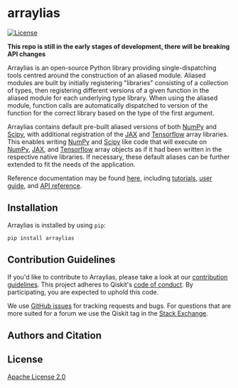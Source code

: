 # arraylias

[![License](https://img.shields.io/github/license/Qiskit/arraylias.svg?style=popout-square)](https://opensource.org/licenses/Apache-2.0)

**This repo is still in the early stages of development, there will be breaking API changes**

Arraylias is an open-source Python library providing single-dispatching tools centred around the
construction of an aliased module. Aliased modules are built by initially registering "libraries"
consisting of a collection of types, then registering different versions of a given function in the
aliased module for each underlying type library. When using the aliased module, function calls are
automatically dispatched to version of the function for the correct library based on the type of the
first argument.

Arraylias contains default pre-built aliased versions of both
[NumPy](https://github.com/numpy/numpy) and [Scipy](https://github.com/scipy/scipy), with additional
registration of the [JAX](https://github.com/google/jax) and
[Tensorflow](https://github.com/tensorflow) array libraries. This enables writing
[NumPy](https://github.com/numpy/numpy) and [Scipy](https://github.com/scipy/scipy) like code that
will execute on [NumPy](https://github.com/numpy/numpy),
[JAX](https://github.com/google/jax), and [Tensorflow](https://github.com/tensorflow) array objects
as if it had been written in the respective native libraries. If necessary, these default aliases
can be further extended to fit the needs of the application.

Reference documentation may be found [here](https://www.qiskit.org/ecosystem/arraylias/), including
[tutorials](https://qiskit.org/ecosystem/arraylias/tutorials/index.html),
[user guide](https://qiskit.org/ecosystem/arraylias/userguide/index.html), and
[API reference](https://qiskit.org/ecosystem/arraylias/apidocs/index.html).

## Installation

Arraylias is installed by using `pip`:

```
pip install arraylias
```

## Contribution Guidelines

If you'd like to contribute to Arraylias, please take a look at our 
[contribution guidelines](CONTRIBUTING.md). This project adheres to Qiskit's 
[code of conduct](CODE_OF_CONDUCT.md). By participating, you are expected to uphold this code.

We use [GitHub issues](https://github.com/Qiskit-Extensions/arraylias/issues) for tracking
requests and bugs. For questions that are more suited for a forum we use the Qiskit tag in the 
[Stack Exchange](https://quantumcomputing.stackexchange.com/questions/tagged/qiskit).

## Authors and Citation

## License

[Apache License 2.0](LICENSE.txt)

